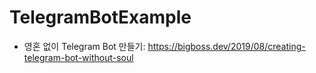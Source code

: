 # TelegramBotExample

* 영혼 없이 Telegram Bot 만들기: https://bigboss.dev/2019/08/creating-telegram-bot-without-soul
